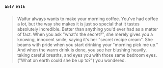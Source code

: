 ##### `Wolf Milk`
>Waifur always wants to make your morning coffee.
>You've had coffee a lot, but the way she makes it is just so special that it tastes absolutely incredible.
>Better than anything you'd ever had as a matter of fact.
>When you ask "what's the secret?", she merely gives you a knowing, innocent smile, saying it's her "secret recipe cream".
>She beams with pride when you start drinking your "morning pick me up."
>And when the warm drink is done, you see her blushing heavily, taking careful breaths, and eyes you with those same bedroom eyes.
>("What on earth could she be up to?") you wondered.